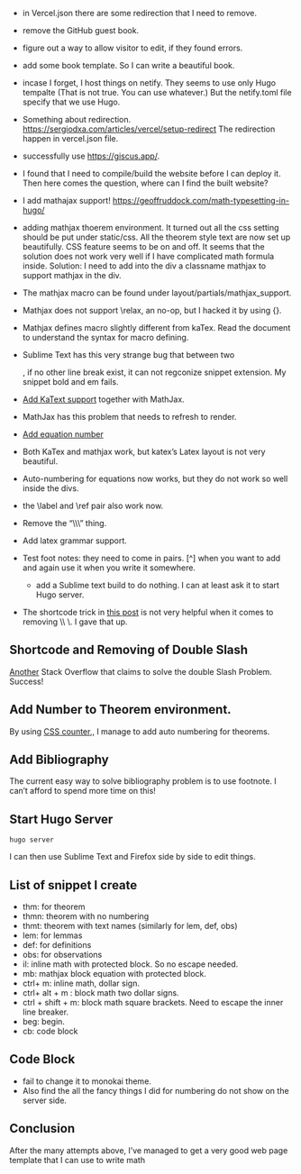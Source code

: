- in Vercel.json there are some redirection that I need to remove.
- remove the GitHub guest book.
- figure out a way to allow visitor to edit, if they found errors.
- add some book template. So I can write a beautiful book.
- incase I forget, I host things on netify. They seems to use only Hugo tempalte (That is not true. You can use whatever.) But the netify.toml file specify that we use Hugo.
- Something about redirection. https://sergiodxa.com/articles/vercel/setup-redirect  The redirection happen in vercel.json file.
- successfully use https://giscus.app/.
- I found that I need to compile/build the website before I can deploy it. Then here comes the question, where can I find the built website?
- I add mathajax support! https://geoffruddock.com/math-typesetting-in-hugo/
- adding mathjax thoerem environment. It turned out all the css setting should be put under static/css. All the theorem style text are now set up beautifully. CSS feature seems to be on and off. It seems that the solution does not work very well if I have complicated math formula inside. Solution: I need to add into the div a classname mathjax to support mathjax in the div.
- The mathjax macro can be found under layout/partials/mathjax_support.
- Mathjax does not support \relax, an no-op, but I hacked it by using {}.
- Mathjax defines macro slightly different from kaTex. Read the document to understand the syntax for macro defining.
- Sublime Text has this very strange bug that between two <div>, if no other line break exist, it can not regconize snippet extension. My snippet bold and em fails.
- [Add KaText support](https://misha.brukman.net/blog/2022/04/writing-math-with-hugo/) together with MathJax. 
- MathJax has this problem that needs to refresh to render.
- [Add equation number](https://yongfu.name/2018/01/27/mathjax/)
- Both KaTex and mathjax work, but katex’s Latex layout is not very beautiful. 
- Auto-numbering for equations now works, but they do not work so well inside the divs. 
- the \label and \ref pair also work now.
- Remove the “\\\\\\” thing.
- Add latex grammar support.
- Test foot notes: they need to come in pairs. [^] when you want to add and again use it when you write it somewhere. 
  - add a Sublime text build to do nothing. I can at least ask it to start Hugo server.

- The shortcode trick in [this post](https://misha.brukman.net/blog/2022/04/writing-math-with-hugo/) is not very helpful when it comes to removing \\\ \\\. I gave that up.

## Shortcode and Removing of Double Slash

[Another](https://stackoverflow.com/questions/64050359/how-to-use-markdown-syntax-to-write-math-in-hugo) Stack Overflow that claims to solve the double Slash Problem. Success! 

## Add Number to Theorem environment. 

By using [CSS counter](https://css-tricks.com/almanac/properties/c/counter-increment/),, I manage to add auto numbering for theorems. 

## Add Bibliography

The current easy way to solve bibliography problem is to use footnote. I can’t afford to spend more time on this!

## Start Hugo Server

`hugo server` 

I can then use Sublime Text and Firefox side by side to edit things. 

## List of snippet I create

- thm: for theorem 
- thmn: theorem with no numbering
- thmt: theorem with text names (similarly for lem, def, obs)
- lem: for lemmas
- def: for definitions
- obs: for observations
- il: inline math with protected block. So no escape needed.
- mb: mathjax block equation with protected block.
- ctrl+ m: inline math, dollar sign. 
- ctrl+ alt + m : block math two dollar signs.
- ctrl + shift + m: block math square brackets. Need to escape the inner line breaker. 
- beg: begin.
- cb: code block

## Code Block

- fail to change it to monokai theme.
- Also find the all the fancy things I did for numbering do not show on the server side.

## Conclusion

After the many attempts above, I’ve managed to get a very good web page template that I can use to write math
